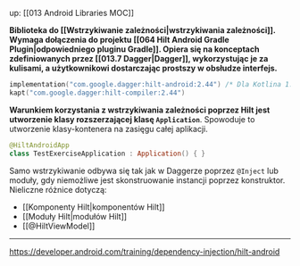 up: [[013 Android Libraries MOC]]

**Biblioteka do [[Wstrzykiwanie zależności|wstrzykiwania zależności]]. Wymaga dołączenia do projektu [[064 Hilt Android Gradle Plugin|odpowiedniego pluginu Gradle]]. Opiera się na konceptach zdefiniowanych przez [[013.7 Dagger|Dagger]], wykorzystując je za kulisami, a użytkownikowi dostarczając prostszy w obsłudze interfejs.**

```kotlin
implementation("com.google.dagger:hilt-android:2.44") /* Dla Kotlina 1.7.21+ */
kapt("com.google.dagger:hilt-compiler:2.44")
```

**Warunkiem korzystania z wstrzykiwania zależności poprzez Hilt jest utworzenie klasy rozszerzającej klasę `Application`**. Spowoduje to utworzenie klasy-kontenera na zasięgu całej aplikacji.

```kotlin
@HiltAndroidApp  
class TestExerciseApplication : Application() { }
```

Samo wstrzykiwanie odbywa się tak jak w Daggerze poprzez `@Inject` lub moduły, gdy niemożliwe jest skonstruowanie instancji poprzez konstruktor. Nieliczne różnice dotyczą:
- [[Komponenty Hilt|komponentów Hilt]]
- [[Moduły Hilt|modułów Hilt]]
- [[@HiltViewModel]]

---
https://developer.android.com/training/dependency-injection/hilt-android